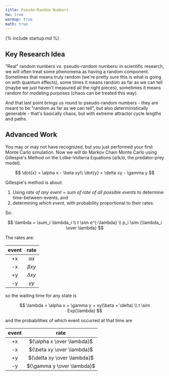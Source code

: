 ```yaml
---
title: Pseudo-Random Numbers
hw: true
warmup: true
math: true
---
```

{% include startup.md %}

## Key Research Idea

"Real" random numbers *vs*. pseudo-random numbers: in scientific research, we
will often treat some phenomena as having a random component.  Sometimes that means
truly random (we're pretty sure this is what is going on with quantum effects),
some times it means random as far as we can tell (maybe we just haven't measured all the right pieces), sometimes it means random for modeling purposes (chaos can be treated this way).

And that last point brings us round to pseudo-random numbers - they are meant to
be "random as far as we can tell", but also deterministically generable - that's
basically chaos, but with extreme attractor cycle lengths and paths.

## Advanced Work

You may or may not have recognized, but you just performed your first Monte Carlo
simulation.  Now we will do Markov Chain Monte Carlo using Gillespie's Method
on the Lotke-Volterra Equations (*a/k/a*, the predator-prey model).

$$
\dot{x} = \alpha x - \beta xy\\
\dot{y} = \delta xy - \gamma y
$$

Gillespie's method is about:

1. Using *rate of any event* = *sum of rate of all possible events* to determine
time-between-events, and
2. determining *which event*, with probability proportional to their rates.

So:

$$
\lambda = \sum_i \lambda_i \\
t \sim e^{-\lambda} \\
p_i \sim {\lambda_i \over \lambda}
$$

The rates are:

| event |    rate     |
|:-----:|:-----------:|
|  +x   | $\alpha x$  |
|  -x   | $\beta xy$  |
|  +y   | $\delta xy$ |
|  -y   | $\gamma y$  |

so the waiting time for any state is

$$
\lambda = \alpha x + \gamma y + xy(\beta + \delta) \\
t \sim Exp(\lambda)
$$

and the probabilities of which event occurred at that time are

| event |            rate             |
|:-----:|:---------------------------:|
|  +x   | ${\alpha x \over \lambda}$  |
|  -x   | ${\beta xy \over \lambda}$  |
|  +y   | ${\delta xy \over \lambda}$ |
|  -y   | ${\gamma y \over \lambda}$  |
